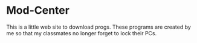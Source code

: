 # Mod-Center

This is a little web site to download progs.
These programs are created by me so that my classmates no longer forget to lock their PCs.

<!-- https://www.youtube.com/watch?v=zpzEsetczqE -->
<!-- https://www.youtube.com/watch?v=mNMv3WNgp0c => firebase -->
<!-- https://www.geeksforgeeks.org/python-opencv-capture-video-from-camera/ -->